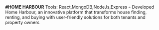 **#HOME HARBOUR**
Tools: React,MongoDB,NodeJs,Express 
◦ Developed Home Harbour, an innovative platform that transforms house finding, renting, and buying with user-friendly solutions for both tenants and property owners
